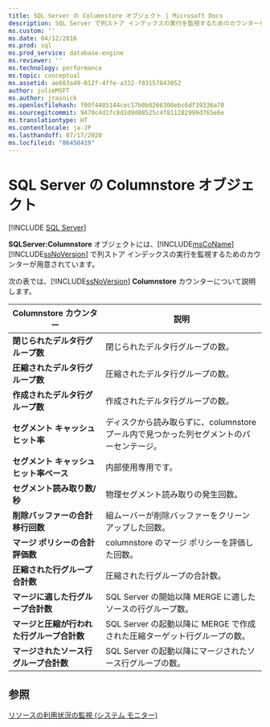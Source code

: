 ```yaml
---
title: SQL Server の Columnstore オブジェクト | Microsoft Docs
description: SQL Server で列ストア インデックスの実行を監視するためのカウンターを提供する SQLServer:Columnstore オブジェクトについて説明します。
ms.custom: ''
ms.date: 04/12/2016
ms.prod: sql
ms.prod_service: database-engine
ms.reviewer: ''
ms.technology: performance
ms.topic: conceptual
ms.assetid: ae663a49-012f-4ffe-a332-f03157843052
author: julieMSFT
ms.author: jrasnick
ms.openlocfilehash: f00f4405144cec17b0b0266308ebc6df39336a70
ms.sourcegitcommit: 9470c4d1fc8d2d9d08525c4f811282999d765e6e
ms.translationtype: HT
ms.contentlocale: ja-JP
ms.lasthandoff: 07/17/2020
ms.locfileid: "86458419"
---
```

# <a name="sql-server-columnstore-object"></a>SQL Server の Columnstore オブジェクト
 [!INCLUDE [SQL Server](../../includes/applies-to-version/sqlserver.md)]

  **SQLServer:Columnstore** オブジェクトには、[!INCLUDE[msCoName](../../includes/msconame-md.md)] [!INCLUDE[ssNoVersion](../../includes/ssnoversion-md.md)] で列ストア インデックスの実行を監視するためのカウンターが用意されています。  
  
 次の表では、[!INCLUDE[ssNoVersion](../../includes/ssnoversion-md.md)] **Columnstore** カウンターについて説明します。  
  
|Columnstore カウンター|説明|  
|--------------------------|-----------------|  
|**閉じられたデルタ行グループ数**|閉じられたデルタ行グループの数。|  
|**圧縮されたデルタ行グループ数**|圧縮されたデルタ行グループの数。|  
|**作成されたデルタ行グループ数**|作成されたデルタ行グループの数。|  
|**セグメント キャッシュ ヒット率**|ディスクから読み取らずに、columnstore プール内で見つかった列セグメントのパーセンテージ。|  
|**セグメント キャッシュ ヒット率ベース**|内部使用専用です。|
|**セグメント読み取り数/秒**|物理セグメント読み取りの発生回数。|  
|**削除バッファーの合計移行回数**|組ムーバーが削除バッファーをクリーンアップした回数。|  
|**マージ ポリシーの合計評価数**|columnstore のマージ ポリシーを評価した回数。|  
|**圧縮された行グループ合計数**|圧縮された行グループの合計数。|  
|**マージに適した行グループ合計数**|SQL Server の開始以降 MERGE に適したソースの行グループ数。|  
|**マージと圧縮が行われた行グループ合計数**|SQL Server の起動以降に MERGE で作成された圧縮ターゲット行グループの数。|  
|**マージされたソース行グループ合計数**|SQL Server の起動以降にマージされたソース行グループの数。|  
  
## <a name="see-also"></a>参照  
 [リソースの利用状況の監視 &#40;システム モニター&#41;](../../relational-databases/performance-monitor/monitor-resource-usage-system-monitor.md)  
  
  
